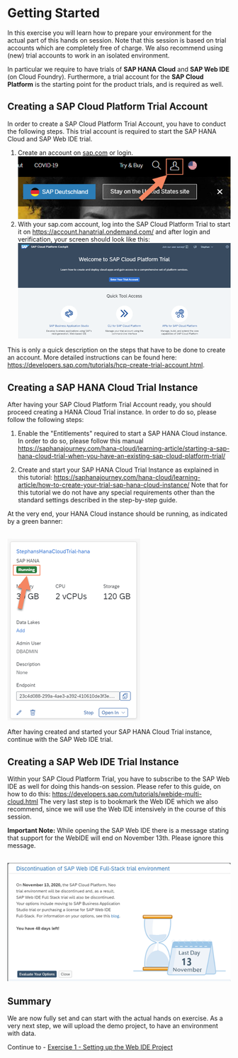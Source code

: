 # Getting Started

In this exercise you will learn how to prepare your environment for the actual part of this hands on session. Note that this session is based on trial accounts which are completely free of charge. We also recommend using (new) trial accounts to work in an isolated environment.

In particular we require to have trials of **SAP HANA Cloud** and **SAP Web IDE** (on Cloud Foundry). Furthermore, a trial account for the **SAP Cloud Platform** is the starting point for the product trials, and is required as well.

## Creating a SAP Cloud Platform Trial Account

In order to create a SAP Cloud Platform Trial Account, you have to conduct the following steps. This trial account is required to start the SAP HANA Cloud and SAP Web IDE trial.

1. Create an account on [sap.com](https://www.sap.com) or login.
<br>![](/exercises/ex0/images/sap_com_account.png)
2. With your sap.com account, log into the SAP Cloud Platform Trial to start it on https://account.hanatrial.ondemand.com/ and after login and verification, your screen should look like this:
<br>![](/exercises/ex0/images/start_sap_cp_trial.png)

This is only a quick description on the steps that have to be done to create an account. More detailed instructions can be found here: https://developers.sap.com/tutorials/hcp-create-trial-account.html.

## Creating a SAP HANA Cloud Trial Instance

After having your SAP Cloud Platform Trial Account ready, you should proceed creating a HANA Cloud Trial instance. In order to do so, please follow the following steps:

1. Enable the "Entitlements" required to start a SAP HANA Cloud instance. In order to do so, please follow this manual https://saphanajourney.com/hana-cloud/learning-article/starting-a-sap-hana-cloud-trial-when-you-have-an-existing-sap-cloud-platform-trial/

2. Create and start your SAP HANA Cloud Trial Instance as explained in this tutorial: https://saphanajourney.com/hana-cloud/learning-article/how-to-create-your-trial-sap-hana-cloud-instance/ Note that for this tutorial we do not have any special requirements other than the standard settings described in the step-by-step guide.

At the very end, your HANA Cloud instance should be running, as indicated by a green banner:

<br>![](/exercises/ex0/images/hana_cloud_running.png) 

After having created and started your SAP HANA Cloud Trial instance, continue with the SAP Web IDE trial.

## Creating a SAP Web IDE Trial Instance

Within your SAP Cloud Platform Trial, you have to subscribe to the SAP Web IDE as well for doing this hands-on session. Please refer to this guide, on how to do this: https://developers.sap.com/tutorials/webide-multi-cloud.html The very last step is to bookmark the Web IDE which we also recommend, since we will use the Web IDE intensively in the course of this session.

**Important Note:** While opening the SAP Web IDE there is a message stating that support for the WebIDE will end on November 13th. Please ignore this message.

<br>![](/exercises/ex0/images/webide_discontinued.png)

## Summary

We are now fully set and can start with the actual hands on exercise. As a very next step, we will upload the demo project, to have an environment with data.

Continue to - [Exercise 1 - Setting up the Web IDE Project](../ex1/README.md)
